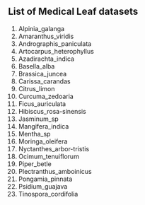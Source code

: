 ## List of Medical Leaf datasets

1. Alpinia_galanga
2. Amaranthus_viridis
3. Andrographis_paniculata
4. Artocarpus_heterophyllus
5. Azadirachta_indica
6. Basella_alba
7. Brassica_juncea
8. Carissa_carandas
9. Citrus_limon
10. Curcuma_zedoaria
11. Ficus_auriculata
12. Hibiscus_rosa-sinensis
13. Jasminum_sp
14. Mangifera_indica
15. Mentha_sp
16. Moringa_oleifera
17. Nyctanthes_arbor-tristis
18. Ocimum_tenuiflorum
19. Piper_betle
20. Plectranthus_amboinicus
21. Pongamia_pinnata
22. Psidium_guajava
23. Tinospora_cordifolia
